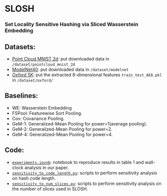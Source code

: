 # SLOSH

### Set Locality Sensitive Hashing via Sliced Wasserstein Embedding

## Datasets: 
- [Point Cloud MNIST 2d](https://www.kaggle.com/cristiangarcia/pointcloudmnist2d): put downloaded data in ```/dataset/pointcloud_mnist_2d```
- [ModelNet40](https://modelnet.cs.princeton.edu/): put downloaded data in ```/dataset/modelnet```
- [Oxford 5K](https://www.robots.ox.ac.uk/~vgg/data/oxbuildings/): put the extracted 8-dimensional features ```train_test_AE8.pkl``` in ```/dataset/oxford/```

## Baselines:
  - WE: Wasserstein Embedding
  - FSPool: Featurewise Sort Pooling.
  - Cov: Covariance Pooling.
  - GeM-1: Generalized-Mean Pooling for power=1(average pooling). 
  - GeM-2: Generalized-Mean Pooling for power=2.  
  - GeM-4: Generalized-Mean Pooling for power=4.  

## Code:
- [```experiments.ipynb```](./notebooks/experiments.ipynb): notebook to reproduce results in table 1 and wall-clock analysis in our paper.
- [```sensitivity_to_code_length.py```](./notebooks/sensitivity_to_code_length.py): scripts to perform sensitivity analysis on hash code length.
- [```sensitivity_to_num_slices.py```](./notebooks/sensitivity_to_num_slices.py): scripts to perform sensitivity analysis on the number of slices used in SLOSH.

